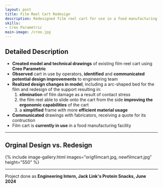 ```yaml
---
layout: post
title: Film Reel Cart Redesign
description: Redesigned film reel cart for use in a food manufacturing facility.
skills: 
- Creo Parametric
main-image: /creo.jpg
---
```

## Detailed Description
- **Created model and technical drawings** of existing film reel cart using **Creo Parametric**
- **Observed** cart in use by operators, **identified** and **communicated potential design improvements** to engineering team
- **Realized design changes in model**, including a arc-shaped bed for the film and redesign of the support resulting in:
  1. **elimination** of film damage as a result of contact stress
  2. the film reel able to slide onto the cart from the side **improving the ergonomic capabilities** of the cart
  3. a **simplified** frame with more **efficient material usage**
- **Communicated** drawings with fabricators, receiving a quote for its contruction
- Film cart is **currently in use** in a food manufacturing facility

---

## Orginal Design vs. Redesign

{% include image-gallery.html images="origfilmcart.jpg, newfilmcart.jpg" height="550" %}

---

Project done as **Engineering Intern, Jack Link's Protein Snacks, June 2024**

